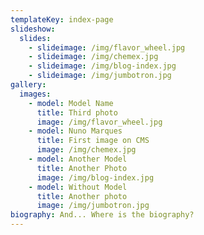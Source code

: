 ```yaml
---
templateKey: index-page
slideshow:
  slides:
    - slideimage: /img/flavor_wheel.jpg
    - slideimage: /img/chemex.jpg
    - slideimage: /img/blog-index.jpg
    - slideimage: /img/jumbotron.jpg
gallery:
  images:
    - model: Model Name
      title: Third photo
      image: /img/flavor_wheel.jpg
    - model: Nuno Marques
      title: First image on CMS
      image: /img/chemex.jpg
    - model: Another Model
      title: Another Photo
      image: /img/blog-index.jpg
    - model: Without Model
      title: Another photo
      image: /img/jumbotron.jpg
biography: And... Where is the biography?
---
```

